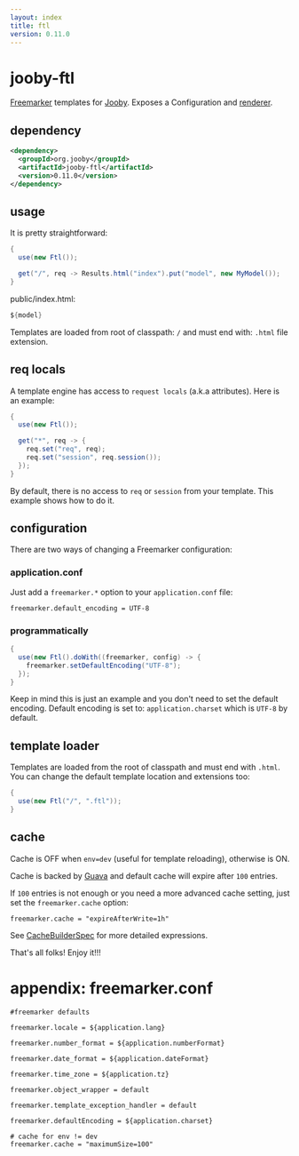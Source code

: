 ```yaml
---
layout: index
title: ftl
version: 0.11.0
---
```


# jooby-ftl

[Freemarker](http://freemarker.org) templates for [Jooby](/). Exposes a Configuration and [renderer](/apidocs/org/jooby/Renderer.html).

## dependency

```xml
<dependency>
  <groupId>org.jooby</groupId>
  <artifactId>jooby-ftl</artifactId>
  <version>0.11.0</version>
</dependency>
```

## usage
It is pretty straightforward:

```java
{
  use(new Ftl());

  get("/", req -> Results.html("index").put("model", new MyModel());
}
```

public/index.html:

```java
${model}
```

Templates are loaded from root of classpath: ```/``` and must end with: ```.html```
file extension.

## req locals

A template engine has access to ```request locals``` (a.k.a attributes). Here is an example:

```java
{
  use(new Ftl());

  get("*", req -> {
    req.set("req", req);
    req.set("session", req.session());
  });
}
```

By default, there is no access to ```req``` or ```session``` from your template. This example shows how to do it.


## configuration
There are two ways of changing a Freemarker configuration:

### application.conf
Just add a ```freemarker.*``` option to your ```application.conf``` file:

```properties
freemarker.default_encoding = UTF-8
```

### programmatically

```java
{
  use(new Ftl().doWith((freemarker, config) -> {
    freemarker.setDefaultEncoding("UTF-8");
  });
}
```

Keep in mind this is just an example and you don't need to set the default encoding. Default
encoding is set to: ```application.charset``` which is ```UTF-8``` by default.

## template loader
Templates are loaded from the root of classpath and must end with ```.html```. You can
change the default template location and extensions too:

```java
{
  use(new Ftl("/", ".ftl"));
}
```

## cache

Cache is OFF when ```env=dev``` (useful for template reloading), otherwise is ON.

Cache is backed by [Guava](https://github.com/google/guava) and default cache will expire after ```100``` entries.

If ```100``` entries is not enough or you need a more advanced cache setting, just set the
```freemarker.cache``` option:

```properties
freemarker.cache = "expireAfterWrite=1h"
```

See [CacheBuilderSpec](http://docs.guava-libraries.googlecode.com/git/javadoc/com/google/common/cache/CacheBuilderSpec.html) for more detailed expressions.

That's all folks! Enjoy it!!!

# appendix: freemarker.conf

```properties
#freemarker defaults

freemarker.locale = ${application.lang}

freemarker.number_format = ${application.numberFormat}

freemarker.date_format = ${application.dateFormat}

freemarker.time_zone = ${application.tz}

freemarker.object_wrapper = default

freemarker.template_exception_handler = default

freemarker.defaultEncoding = ${application.charset}

# cache for env != dev
freemarker.cache = "maximumSize=100"

```
